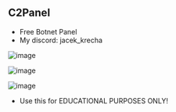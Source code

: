 ## C2Panel

- Free Botnet Panel
- My discord: jacek_krecha

![image](https://github.com/Kussarkh/C2Panel/assets/169584904/03ea9a4b-1aaf-47c5-a4b5-754c56e9e693)

![image](https://github.com/Kussarkh/C2Panel/assets/169584904/aec3e0af-e752-49e2-befc-7d2d2e989433)

![image](https://github.com/Kussarkh/C2Panel/assets/169584904/dce3b586-d6b6-4f7d-9a86-6dec40242ca2)

- Use this for EDUCATIONAL PURPOSES ONLY!
